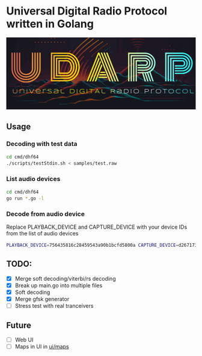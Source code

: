 # Universal Digital Radio Protocol written in Golang
![logo](media/logo.svg)

## Usage
### Decoding with test data<br>
```bash
cd cmd/dhf64
./scripts/testStdin.sh < samples/test.raw
```

### List audio devices
```bash
cd cmd/dhf64
go run *.go -l
```

### Decode from audio device
Replace PLAYBACK_DEVICE and CAPTURE_DEVICE with your device IDs from the list of audio devices
```bash
PLAYBACK_DEVICE=756435816c28459543a90b1bcfd5800a CAPTURE_DEVICE=d26717373e0a8e99f2d549435a7a1f7c go run main.go
```

## TODO:
- [x] Merge soft decoding/viterbi/rs decoding
- [x] Break up main.go into multiple files
- [x] Soft decoding
- [x] Merge gfsk generator
- [ ] Stress test with real tranceivers

## Future
- [ ] Web UI
- [ ] Maps in UI in [ui/maps](ui/maps)
